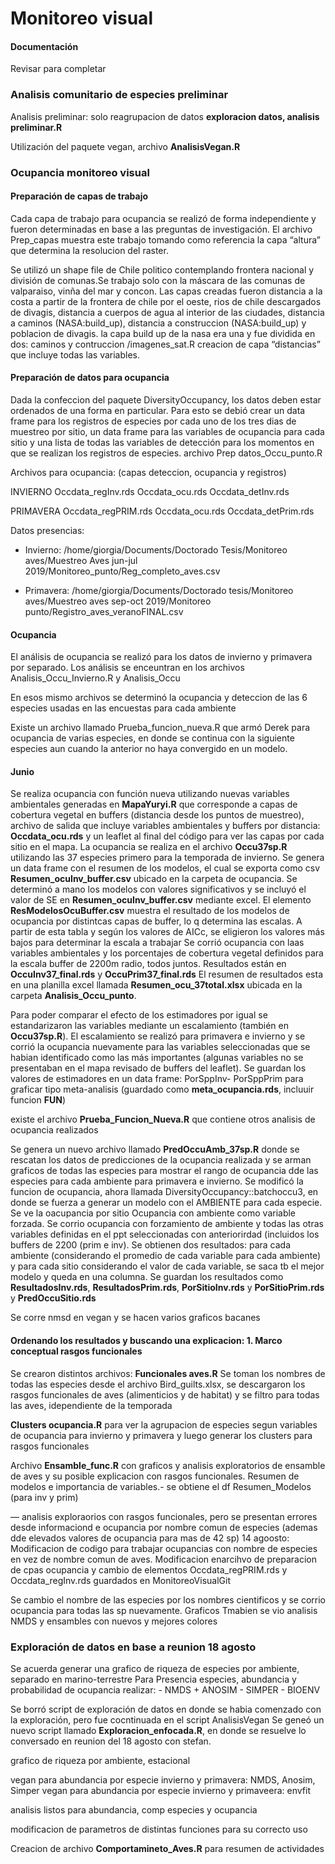 Monitoreo visual
================

#### Documentación

Revisar para completar

### Analisis comunitario de especies preliminar

Analisis preliminar: solo reagrupacion de datos **exploracion datos,
analisis preliminar.R**

Utilización del paquete vegan, archivo **AnalisisVegan.R**

### Ocupancia monitoreo visual

#### Preparación de capas de trabajo

Cada capa de trabajo para ocupancia se realizó de forma independiente y
fueron determinadas en base a las preguntas de investigación. El archivo
Prep\_capas muestra este trabajo tomando como referencia la capa
“altura” que determina la resolucion del raster.

Se utilizó un shape file de Chile politico contemplando frontera
nacional y división de comunas.Se trabajo solo con la máscara de las
comunas de valparaiso, vinña del mar y concon. Las capas creadas fueron
distancia a la costa a partir de la frontera de chile por el oeste, rios
de chile descargados de divagis, distancia a cuerpos de agua al interior
de las ciudades, distancia a caminos (NASA:build\_up), distancia a
construccion (NASA:build\_up) y poblacion de divagis. la capa build up
de la nasa era una y fue dividida en dos: caminos y contruccion
/imagenes\_sat.R creacion de capa “distancias” que incluye todas las
variables.

#### Preparación de datos para ocupancia

Dada la confeccion del paquete DiversityOccupancy, los datos deben estar
ordenados de una forma en particular. Para esto se debió crear un data
frame para los registros de especies por cada uno de los tres dias de
muestreo por sitio, un data frame para las variables de ocupancia para
cada sitio y una lista de todas las variables de detección para los
momentos en que se realizan los registros de especies. archivo Prep
datos\_Occu\_punto.R

Archivos para ocupancia: (capas deteccion, ocupancia y registros)

INVIERNO Occdata\_regInv.rds Occdata\_ocu.rds Occdata\_detInv.rds

PRIMAVERA Occdata\_regPRIM.rds Occdata\_ocu.rds Occdata\_detPrim.rds

Datos presencias:

  - Invierno: /home/giorgia/Documents/Doctorado Tesis/Monitoreo
    aves/Muestreo Aves jun-jul
    2019/Monitoreo\_punto/Reg\_completo\_aves.csv

  - Primavera: /home/giorgia/Documents/Doctorado tesis/Monitoreo
    aves/Muestreo aves sep-oct 2019/Monitoreo
    punto/Registro\_aves\_veranoFINAL.csv

#### Ocupancia

El análisis de ocupancia se realizó para los datos de invierno y
primavera por separado. Los análisis se enceuntran en los archivos
Analisis\_Occu\_Invierno.R y Analisis\_Occu

En esos mismo archivos se determinó la ocupancia y deteccion de las 6
especies usadas en las encuestas para cada ambiente

Existe un archivo llamado Prueba\_funcion\_nueva.R que armó Derek para
ocupancia de varias especies, en donde se continua con la siguiente
especies aun cuando la anterior no haya convergido en un modelo.

#### Junio

Se realiza ocupancia con función nueva utilizando nuevas variables
ambientales generadas en **MapaYuryi.R** que corresponde a capas de
cobertura vegetal en buffers (distancia desde los puntos de muestreo),
archivo de salida que incluye variables ambientales y buffers por
distancia: **Occdata\_ocu.rds** y un leaflet al final del código para
ver las capas por cada sitio en el mapa. La ocupancia se realiza en el
archivo **Occu37sp.R** utilizando las 37 especies primero para la
temporada de invierno. Se genera un data frame con el resumen de los
modelos, el cual se exporta como csv **Resumen\_ocuInv\_buffer.csv**
ubicado en la carpeta de ocupancia. Se determinó a mano los modelos con
valores significativos y se incluyó el valor de SE en
**Resumen\_ocuInv\_buffer.csv** mediante excel. El elemento
**ResModelosOcuBuffer.csv** muestra el resultado de los modelos de
ocupancia por distintcas capas de buffer, lo q determina las escalas. A
partir de esta tabla y según los valores de AICc, se eligieron los
valores más bajos para determinar la escala a trabajar Se corrió
ocupancia con laas variables ambientales y los porcentajes de cobertura
vegetal definidos para la escala buffer de 2200m radio, todos juntos.
Resultados están en **OccuInv37\_final.rds** y **OccuPrim37\_final.rds**
El resumen de resultados esta en una planilla excel llamada
**Resumen\_ocu\_37total.xlsx** ubicada en la carpeta
**Analisis\_Occu\_punto**.

Para poder comparar el efecto de los estimadores por igual se
estandarizaron las variables mediante un escalamiento (también en
**Occu37sp.R**). El escalamiento se realizó para primavera e invierno y
se corrió la ocupancia nuevamente para las variables seleccionadas que
se habian identificado como las más importantes (algunas variables no se
presentaban en el mapa revisado de buffers del leaflet). Se guardan los
valores de estimadores en un data frame: PorSppInv- PorSppPrim para
graficar tipo meta-analisis (guardado como **meta\_ocupancia.rds**,
incluuir funcion **FUN**)

existe el archivo **Prueba\_Funcion\_Nueva.R** que contiene otros
analisis de ocupancia realizados

Se genera un nuevo archivo llamado **PredOccuAmb\_37sp.R** donde se
rescatan los datos de predicciones de la ocupancia realizada y se arman
graficos de todas las especies para mostrar el rango de ocupancia dde
las especies para cada ambiente para primavera e invierno. Se modificó
la funcion de ocupancia, ahora llamada DiversityOccupancy::batchoccu3,
en donde se fuerza a generar un modelo con el AMBIENTE para cada
especie. Se ve la oacupancia por sitio Ocupancia con ambiente como
variable forzada. Se corrio ocupancia con forzamiento de ambiente y
todas las otras variables definidas en el ppt seleccionadas con
anteriorirdad (incluidos los buffers de 2200 (prim e inv). Se obtienen
dos resultados: para cada ambiente (considerando el promedio de cada
variable para cada ambiente) y para cada sitio considerando el valor de
cada variable, se saca tb el mejor modelo y queda en una columna. Se
guardan los resultados como **ResultadosInv.rds**,
**ResultadosPrim.rds**, **PorSitioInv.rds** y **PorSitioPrim.rds** y
**PredOccuSitio.rds**

Se corre nmsd en vegan y se hacen varios graficos
bacanes

#### Ordenando los resultados y buscando una explicacion: 1. Marco conceptual rasgos funcionales

Se crearon distintos archivos: **Funcionales aves.R** Se toman los
nombres de todas las especies desde el archivo Bird\_guilts.xlsx, se
descargaron los rasgos funcionales de aves (alimenticios y de habitat) y
se filtro para todas las aves, idependiente de la temporada

**Clusters ocupancia.R** para ver la agrupacion de especies segun
variables de ocupancia para invierno y primavera y luego generar los
clusters para rasgos funcionales

Archivo **Ensamble\_func.R** con graficos y analisis exploratorios de
ensamble de aves y su posible explicacion con rasgos funcionales.
Resumen de modelos e importancia de variables.- se obtiene el df
Resumen\_Modelos (para inv y prim)

— analisis exploraorios con rasgos funcionales, pero se presentan
errores desde informaciond e ocupancia por nombre comun de especies
(ademas dde elevados valores de ocupancia para mas de 42 sp) 14 agoosto:
Modificacion de codigo para trabajar ocupancias con nombre de especies
en vez de nombre comun de aves. Modificacion enarcihvo de preparacion de
cpas ocupancia y cambio de elementos Occdata\_regPRIM.rds y
Occdata\_regInv.rds guardados en MonitoreoVisualGit

Se cambio el nombre de las especies por los nombres cientificos y se
corrio ocupancia para todas las sp nuevamente. Graficos Tmabien se vio
analisis NMDS y ensambles con nuevos y mejores colores

### Exploración de datos en base a reunion 18 agosto

Se acuerda generar una grafico de riqueza de especies por ambiente,
separado en marino-terrestre Para Presencia especies, abundancia y
probabilidad de ocupancia realizar: - NMDS + ANOSIM - SIMPER - BIOENV

Se borró script de exploración de datos en donde se habia comenzado con
la exploración, pero fue cocntinuada en el script AnalisisVegan Se geneó
un nuevo script llamado **Exploracion\_enfocada.R**, en donde se
resuelve lo conversado en reunion del 18 agosto con stefan.

grafico de riqueza por ambiente, estacional

vegan para abundancia por especie invierno y primavera: NMDS, Anosim,
Simper vegan para abundancia por especie invierno y primaveera: envfit

analisis listos para abundancia, comp especies y ocupancia

modificacion de parametros de distintas funciones para su correcto uso

Creacion de archivo **Comportamineto\_Aves.R** para resumen de
actividades
